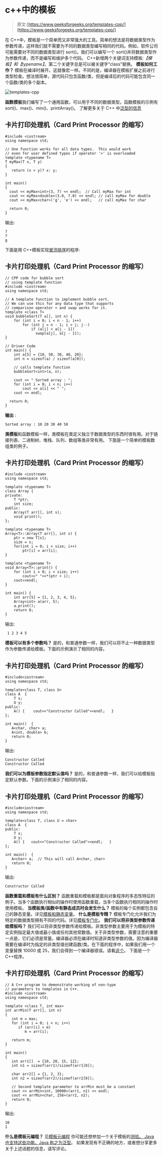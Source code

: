 # c++中的模板

> 原文:[https://www.geeksforgeeks.org/templates-cpp/](https://www.geeksforgeeks.org/templates-cpp/)

在 C++中，模板是一个简单而又非常强大的工具。简单的想法是将数据类型作为参数传递，这样我们就不需要为不同的数据类型编写相同的代码。例如，软件公司可能需要对不同的数据类型进行 sort()。我们可以编写一个 sort()并将数据类型作为参数传递，而不是编写和维护多个代码。
C++新增两个关键词支持模板:*【模板】*和*【typename】*。第二个关键字总是可以被关键字“class”替换。
**模板如何工作？**
模板在编译时展开。这就像宏一样。不同的是，编译器在模板扩展之前进行类型检查。想法很简单，源代码只包含函数/类，但是编译后的代码可能包含同一个函数/类的多个副本。

![templates-cpp](img/ff5d542c2945b9bf9330c41bd1abd555.png)

**函数模板**我们编写了一个通用函数，可以用于不同的数据类型。函数模板的示例有 sort()、max()、min()、printArray()。
了解更多关于 C++
中[泛型的信息](https://www.geeksforgeeks.org/generics-in-c/)

## 卡片打印处理机（Card Print Processor 的缩写）

```
#include <iostream>
using namespace std;

// One function works for all data types.  This would work
// even for user defined types if operator '>' is overloaded
template <typename T>
T myMax(T x, T y)
{
   return (x > y)? x: y;
}

int main()
{
  cout << myMax<int>(3, 7) << endl;  // Call myMax for int
  cout << myMax<double>(3.0, 7.0) << endl; // call myMax for double
  cout << myMax<char>('g', 'e') << endl;   // call myMax for char

  return 0;
}
```

输出:

```
7
7
g
```

下面是用 C++模板实现[冒泡排序](https://www.geeksforgeeks.org/bubble-sort/)的程序:

## 卡片打印处理机（Card Print Processor 的缩写）

```
// CPP code for bubble sort
// using template function
#include <iostream>
using namespace std;

// A template function to implement bubble sort.
// We can use this for any data type that supports
// comparison operator < and swap works for it.
template <class T>
void bubbleSort(T a[], int n) {
    for (int i = 0; i < n - 1; i++)
        for (int j = n - 1; i < j; j--)
            if (a[j] < a[j - 1])
              swap(a[j], a[j - 1]);
}

// Driver Code
int main() {
    int a[5] = {10, 50, 30, 40, 20};
    int n = sizeof(a) / sizeof(a[0]);

    // calls template function
    bubbleSort<int>(a, n);

    cout << " Sorted array : ";
    for (int i = 0; i < n; i++)
        cout << a[i] << " ";
    cout << endl;

  return 0;
}
```

**输出** :

```
Sorted array : 10 20 30 40 50
```

**类模板**和函数模板一样，类模板在类定义独立于数据类型的东西时很有用。对于链接列表、二进制树、堆栈、队列、数组等类非常有用。
下面是一个简单的模板数组类的例子。

## 卡片打印处理机（Card Print Processor 的缩写）

```
#include <iostream>
using namespace std;

template <typename T>
class Array {
private:
    T *ptr;
    int size;
public:
    Array(T arr[], int s);
    void print();
};

template <typename T>
Array<T>::Array(T arr[], int s) {
    ptr = new T[s];
    size = s;
    for(int i = 0; i < size; i++)
        ptr[i] = arr[i];
}

template <typename T>
void Array<T>::print() {
    for (int i = 0; i < size; i++)
        cout<<" "<<*(ptr + i);
    cout<<endl;
}

int main() {
    int arr[5] = {1, 2, 3, 4, 5};
    Array<int> a(arr, 5);
    a.print();
    return 0;
}
```

输出:

```
 1 2 3 4 5
```

**模板可以有多个参数吗？**
是的，和普通参数一样，我们可以将不止一种数据类型作为参数传递给模板。下面的示例演示了相同的内容。

## 卡片打印处理机（Card Print Processor 的缩写）

```
#include<iostream>
using namespace std;

template<class T, class U>
class A  {
    T x;
    U y;
public:
    A() {    cout<<"Constructor Called"<<endl;   }
};

int main()  {
   A<char, char> a;
   A<int, double> b;
   return 0;
}
```

输出:

```
Constructor Called
Constructor Called
```

**我们可以为模板参数指定默认值吗？**
是的，和普通参数一样，我们可以给模板指定默认参数。下面的示例演示了相同的内容。

## 卡片打印处理机（Card Print Processor 的缩写）

```
#include<iostream>
using namespace std;

template<class T, class U = char>
class A  {
public:
    T x;
    U y;
    A() {   cout<<"Constructor Called"<<endl;   }
};

int main()  {
   A<char> a;  // This will call A<char, char>  
   return 0;
}
```

输出:

```
Constructor Called
```

**函数重载和模板有什么区别？**
函数重载和模板都是面向对象程序的多态性特征的例子。当多个函数执行相似的操作时使用函数重载，当多个函数执行相同的操作时使用模板。
**当模板类/函数中有静态成员时会发生什么？**
模板的每个实例都包含自己的静态变量。详见[模板和静态变量](https://www.geeksforgeeks.org/templates-and-static-variables-in-c/)。
**什么是模板专精？**
模板专门化允许我们为特定的数据类型拥有不同的代码。详见[模板专门化](https://www.geeksforgeeks.org/template-specialization-c/)。
**我们可以将非类型参数传递给模板吗？**
我们可以将非类型参数传递给模板。非类型参数主要用于为模板的特定实例指定最大值或最小值或任何其他常数值。关于非类型参数，需要注意的重要一点是，它们必须是常量。编译器必须在编译时知道非类型参数的值。因为编译器需要在编译时为指定的非类型值创建函数/类。在下面的程序中，如果我们用一个变量替换 10000 或 25，我们会得到一个编译器错误。请看[这个](https://ide.geeksforgeeks.org/mgvysu)。
下面是一个 C++程序。

## 卡片打印处理机（Card Print Processor 的缩写）

```
// A C++ program to demonstrate working of non-type
// parameters to templates in C++.
#include <iostream>
using namespace std;

template <class T, int max>
int arrMin(T arr[], int n)
{
   int m = max;
   for (int i = 0; i < n; i++)
      if (arr[i] < m)
         m = arr[i];

   return m;
}

int main()
{
   int arr1[]  = {10, 20, 15, 12};
   int n1 = sizeof(arr1)/sizeof(arr1[0]);

   char arr2[] = {1, 2, 3};
   int n2 = sizeof(arr2)/sizeof(arr2[0]);

   // Second template parameter to arrMin must be a constant
   cout << arrMin<int, 10000>(arr1, n1) << endl;
   cout << arrMin<char, 256>(arr2, n2);
   return 0;
}
```

输出:

```
10
1
```

**什么是模板元编程？**
见[模板元编程](https://www.geeksforgeeks.org/template-metaprogramming-in-c/)
你可能还想参加一个关于模板的[测验。
Java 也支持这些功能。Java 称之为](https://www.geeksforgeeks.org/c-plus-plus-gq/templates-gq/)[泛型](https://www.geeksforgeeks.org/generics-in-java/)。
如果发现有不正确的地方，或者想分享更多关于上述话题的信息，请写评论。